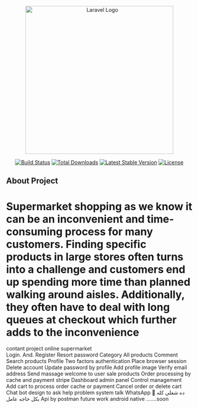 <p align="center"><a href="https://laravel.com" target="_blank"><img src="https://raw.githubusercontent.com/laravel/art/master/logo-lockup/5%20SVG/2%20CMYK/1%20Full%20Color/laravel-logolockup-cmyk-red.svg" width="400" alt="Laravel Logo"></a></p>

<p align="center">
<a href="https://travis-ci.org/laravel/framework"><img src="https://travis-ci.org/laravel/framework.svg" alt="Build Status"></a>
<a href="https://packagist.org/packages/laravel/framework"><img src="https://img.shields.io/packagist/dt/laravel/framework" alt="Total Downloads"></a>
<a href="https://packagist.org/packages/laravel/framework"><img src="https://img.shields.io/packagist/v/laravel/framework" alt="Latest Stable Version"></a>
<a href="https://packagist.org/packages/laravel/framework"><img src="https://img.shields.io/packagist/l/laravel/framework" alt="License"></a>
</p>

## About Project
Supermarket shopping as we know it can be an inconvenient and time-consuming process for many customers. Finding specific products in large stores often
turns into a challenge and customers end up spending more time than planned walking around aisles. Additionally, they often have to deal with long queues at
checkout which further adds to the inconvenience
===========================================================================================
contant project online supermarket
<br>
Login. And. Register 
Resort password 
Category 
All products 
Comment 
Search products
Profile 
Two factors authentication
Place browser session
Delete account
Update password by profile 
Add profile image
Verify email address 
Send massage welcome to user sale products
Order processing by cache and payment stripe 
Dashboard admin panel 
Control management 
Add cart to process order cache or payment 
Cancel order or delete cart
Chat bot design to ask help problem system talk WhatsApp 🤠
ده شغلي كله بكل حاجه عامل 
Api by postman
future work android native .......soon
